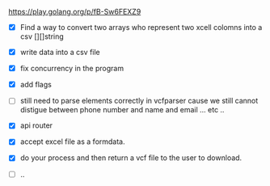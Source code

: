 https://play.golang.org/p/fB-Sw6FEXZ9

- [X]  Find a way to convert two arrays who represent two xcell colomns into a csv [][]string 
- [X]  write data into a  csv file
- [X]  fix concurrency in the program
- [X]  add flags
- [ ] still need to parse elements correctly in vcfparser cause we still cannot distigue between phone number and name and email ... etc ..
- [X] api router 
- [X] accept excel file as a formdata.
- [X] do your process and then return a vcf file to the user to download.
- [ ] ..

